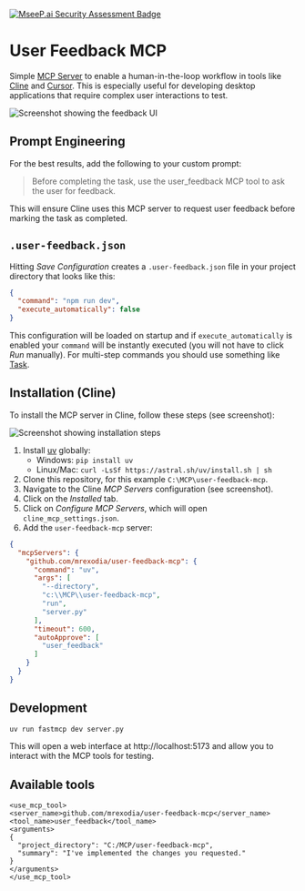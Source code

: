 [![MseeP.ai Security Assessment Badge](https://mseep.net/pr/mrexodia-user-feedback-mcp-badge.png)](https://mseep.ai/app/mrexodia-user-feedback-mcp)

# User Feedback MCP

Simple [MCP Server](https://modelcontextprotocol.io/introduction) to enable a human-in-the-loop workflow in tools like [Cline](https://cline.bot) and [Cursor](https://www.cursor.com). This is especially useful for developing desktop applications that require complex user interactions to test.

![Screenshot showing the feedback UI](https://github.com/mrexodia/user-feedback-mcp/blob/main/.github/feedback-ui.png?raw=true)

## Prompt Engineering

For the best results, add the following to your custom prompt:

> Before completing the task, use the user_feedback MCP tool to ask the user for feedback.

This will ensure Cline uses this MCP server to request user feedback before marking the task as completed.

## `.user-feedback.json`

Hitting _Save Configuration_ creates a `.user-feedback.json` file in your project directory that looks like this:

```json
{
  "command": "npm run dev",
  "execute_automatically": false
}
```

This configuration will be loaded on startup and if `execute_automatically` is enabled your `command` will be instantly executed (you will not have to click _Run_ manually). For multi-step commands you should use something like [Task](https://taskfile.dev).

## Installation (Cline)

To install the MCP server in Cline, follow these steps (see screenshot):

![Screenshot showing installation steps](https://github.com/mrexodia/user-feedback-mcp/blob/main/.github/cline-installation.png?raw=true)

1. Install [uv](https://github.com/astral-sh/uv) globally:
   - Windows: `pip install uv`
   - Linux/Mac: `curl -LsSf https://astral.sh/uv/install.sh | sh`
2. Clone this repository, for this example `C:\MCP\user-feedback-mcp`.
3. Navigate to the Cline _MCP Servers_ configuration (see screenshot).
4. Click on the _Installed_ tab.
5. Click on _Configure MCP Servers_, which will open `cline_mcp_settings.json`.
6. Add the `user-feedback-mcp` server:

```json
{
  "mcpServers": {
    "github.com/mrexodia/user-feedback-mcp": {
      "command": "uv",
      "args": [
        "--directory",
        "c:\\MCP\\user-feedback-mcp",
        "run",
        "server.py"
      ],
      "timeout": 600,
      "autoApprove": [
        "user_feedback"
      ]
    }
  }
}

```

## Development

```sh
uv run fastmcp dev server.py
```

This will open a web interface at http://localhost:5173 and allow you to interact with the MCP tools for testing.

## Available tools

```
<use_mcp_tool>
<server_name>github.com/mrexodia/user-feedback-mcp</server_name>
<tool_name>user_feedback</tool_name>
<arguments>
{
  "project_directory": "C:/MCP/user-feedback-mcp",
  "summary": "I've implemented the changes you requested."
}
</arguments>
</use_mcp_tool>
```
